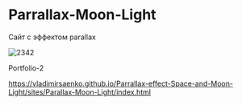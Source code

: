 # Parrallax-Moon-Light
 
Сайт с эффектом parallax

![2342](https://user-images.githubusercontent.com/56477695/116458461-5b347c00-a86d-11eb-8e56-99498b9f5148.jpg)

Portfolio-2

https://vladimirsaenko.github.io/Parrallax-effect-Space-and-Moon-Light/sites/Parallax-Moon-Light/index.html
